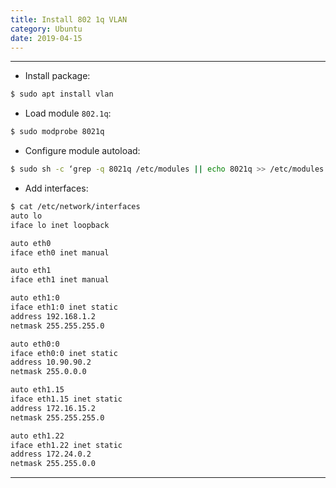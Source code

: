 ```yaml
---
title: Install 802 1q VLAN
category: Ubuntu
date: 2019-04-15
---
```


-----

* Install package:
```bash
$ sudo apt install vlan
```

* Load module `802.1q`:
```bash
$ sudo modprobe 8021q
```

* Configure module autoload:
```bash
$ sudo sh -c ‘grep -q 8021q /etc/modules || echo 8021q >> /etc/modules’
```

* Add interfaces:

```bash
$ cat /etc/network/interfaces
auto lo
iface lo inet loopback

auto eth0
iface eth0 inet manual

auto eth1
iface eth1 inet manual

auto eth1:0
iface eth1:0 inet static
address 192.168.1.2
netmask 255.255.255.0

auto eth0:0
iface eth0:0 inet static
address 10.90.90.2
netmask 255.0.0.0

auto eth1.15
iface eth1.15 inet static
address 172.16.15.2
netmask 255.255.255.0

auto eth1.22
iface eth1.22 inet static
address 172.24.0.2
netmask 255.255.0.0
```

-----